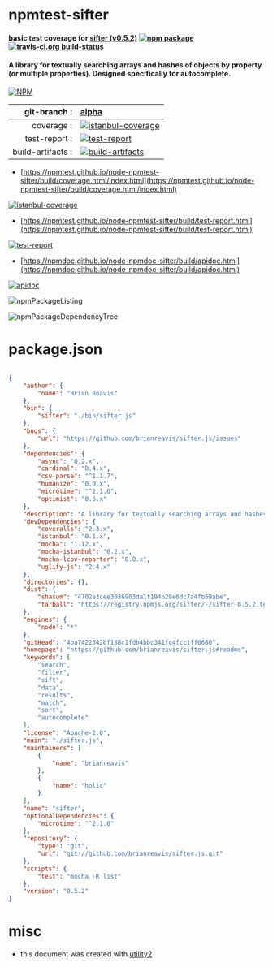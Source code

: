 # npmtest-sifter

#### basic test coverage for  [sifter (v0.5.2)](https://github.com/brianreavis/sifter.js#readme)  [![npm package](https://img.shields.io/npm/v/npmtest-sifter.svg?style=flat-square)](https://www.npmjs.org/package/npmtest-sifter) [![travis-ci.org build-status](https://api.travis-ci.org/npmtest/node-npmtest-sifter.svg)](https://travis-ci.org/npmtest/node-npmtest-sifter)

#### A library for textually searching arrays and hashes of objects by property (or multiple properties). Designed specifically for autocomplete.

[![NPM](https://nodei.co/npm/sifter.png?downloads=true&downloadRank=true&stars=true)](https://www.npmjs.com/package/sifter)

| git-branch : | [alpha](https://github.com/npmtest/node-npmtest-sifter/tree/alpha)|
|--:|:--|
| coverage : | [![istanbul-coverage](https://npmtest.github.io/node-npmtest-sifter/build/coverage.badge.svg)](https://npmtest.github.io/node-npmtest-sifter/build/coverage.html/index.html)|
| test-report : | [![test-report](https://npmtest.github.io/node-npmtest-sifter/build/test-report.badge.svg)](https://npmtest.github.io/node-npmtest-sifter/build/test-report.html)|
| build-artifacts : | [![build-artifacts](https://npmtest.github.io/node-npmtest-sifter/glyphicons_144_folder_open.png)](https://github.com/npmtest/node-npmtest-sifter/tree/gh-pages/build)|

- [https://npmtest.github.io/node-npmtest-sifter/build/coverage.html/index.html](https://npmtest.github.io/node-npmtest-sifter/build/coverage.html/index.html)

[![istanbul-coverage](https://npmtest.github.io/node-npmtest-sifter/build/screenCapture.buildCi.browser.%252Ftmp%252Fbuild%252Fcoverage.lib.html.png)](https://npmtest.github.io/node-npmtest-sifter/build/coverage.html/index.html)

- [https://npmtest.github.io/node-npmtest-sifter/build/test-report.html](https://npmtest.github.io/node-npmtest-sifter/build/test-report.html)

[![test-report](https://npmtest.github.io/node-npmtest-sifter/build/screenCapture.buildCi.browser.%252Ftmp%252Fbuild%252Ftest-report.html.png)](https://npmtest.github.io/node-npmtest-sifter/build/test-report.html)

- [https://npmdoc.github.io/node-npmdoc-sifter/build/apidoc.html](https://npmdoc.github.io/node-npmdoc-sifter/build/apidoc.html)

[![apidoc](https://npmdoc.github.io/node-npmdoc-sifter/build/screenCapture.buildCi.browser.%252Ftmp%252Fbuild%252Fapidoc.html.png)](https://npmdoc.github.io/node-npmdoc-sifter/build/apidoc.html)

![npmPackageListing](https://npmtest.github.io/node-npmtest-sifter/build/screenCapture.npmPackageListing.svg)

![npmPackageDependencyTree](https://npmtest.github.io/node-npmtest-sifter/build/screenCapture.npmPackageDependencyTree.svg)



# package.json

```json

{
    "author": {
        "name": "Brian Reavis"
    },
    "bin": {
        "sifter": "./bin/sifter.js"
    },
    "bugs": {
        "url": "https://github.com/brianreavis/sifter.js/issues"
    },
    "dependencies": {
        "async": "0.2.x",
        "cardinal": "0.4.x",
        "csv-parse": "^1.1.7",
        "humanize": "0.0.x",
        "microtime": "^2.1.0",
        "optimist": "0.6.x"
    },
    "description": "A library for textually searching arrays and hashes of objects by property (or multiple properties). Designed specifically for autocomplete.",
    "devDependencies": {
        "coveralls": "2.3.x",
        "istanbul": "0.1.x",
        "mocha": "1.12.x",
        "mocha-istanbul": "0.2.x",
        "mocha-lcov-reporter": "0.0.x",
        "uglify-js": "2.4.x"
    },
    "directories": {},
    "dist": {
        "shasum": "4702e3cee3036903da1f194b29e6dc7a4fb59abe",
        "tarball": "https://registry.npmjs.org/sifter/-/sifter-0.5.2.tgz"
    },
    "engines": {
        "node": "*"
    },
    "gitHead": "4ba7422542bf188c1fdb4bbc341fc4fcc1ff0680",
    "homepage": "https://github.com/brianreavis/sifter.js#readme",
    "keywords": [
        "search",
        "filter",
        "sift",
        "data",
        "results",
        "match",
        "sort",
        "autocomplete"
    ],
    "license": "Apache-2.0",
    "main": "./sifter.js",
    "maintainers": [
        {
            "name": "brianreavis"
        },
        {
            "name": "holic"
        }
    ],
    "name": "sifter",
    "optionalDependencies": {
        "microtime": "^2.1.0"
    },
    "repository": {
        "type": "git",
        "url": "git://github.com/brianreavis/sifter.js.git"
    },
    "scripts": {
        "test": "mocha -R list"
    },
    "version": "0.5.2"
}
```



# misc
- this document was created with [utility2](https://github.com/kaizhu256/node-utility2)
